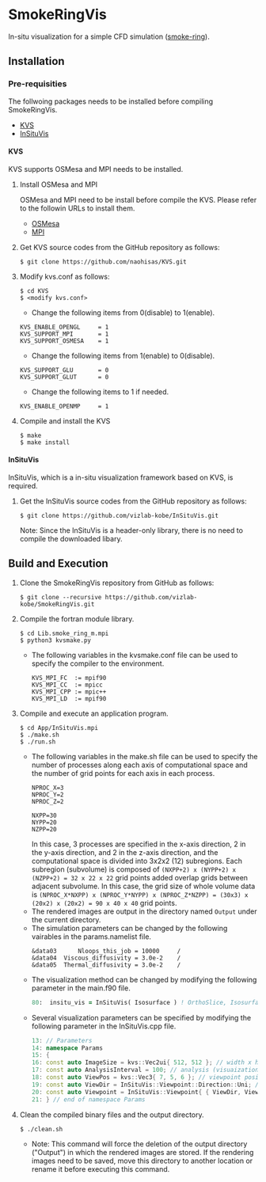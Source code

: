 # SmokeRingVis
In-situ visualization for a simple CFD simulation ([smoke-ring](https://github.com/akageyama/smoke-ring)).

## Installation

### Pre-requisities

The follwoing packages needs to be installed before compiling SmokeRingVis.
- [KVS](https://github.com/naohisas/KVS)
- [InSituVis](https://github.com/vizlab-kobe/InSituVis)

#### KVS
KVS supports OSMesa and MPI needs to be installed.

1. Install OSMesa and MPI

    OSMesa and MPI need to be install before compile the KVS. Please refer to the followin URLs to install them.<br>
    - [OSMesa](https://github.com/naohisas/KVS/blob/develop/Source/SupportOSMesa/README.md)
    - [MPI](https://github.com/naohisas/KVS/blob/develop/Source/SupportMPI/README.md)

2. Get KVS source codes from the GitHub repository as follows:
    ```
    $ git clone https://github.com/naohisas/KVS.git
    ```

3. Modify kvs.conf as follows:
    ```
    $ cd KVS
    $ <modify kvs.conf>
    ```

    - Change the following items from 0(disable) to 1(enable).<br>
    ```
    KVS_ENABLE_OPENGL     = 1
    KVS_SUPPORT_MPI       = 1
    KVS_SUPPORT_OSMESA    = 1
    ```
    - Change the following items from 1(enable) to 0(disable).<br>
    ```
    KVS_SUPPORT_GLU       = 0
    KVS_SUPPORT_GLUT      = 0
    ```
    - Change the following items to 1 if needed. <br>
    ```
    KVS_ENABLE_OPENMP     = 1
    ```

4. Compile and install the KVS
    ```
    $ make
    $ make install
    ```

#### InSituVis
InSituVis, which is a in-situ visualization framework based on KVS, is required.

1. Get the InSituVis source codes from the GitHub repository as follows:
    ```
    $ git clone https://github.com/vizlab-kobe/InSituVis.git
    ```

    Note: Since the InSituVis is a header-only library, there is no need to compile the downloaded libary.

## Build and Execution

1. Clone the SmokeRingVis repository from GitHub as follows:
    ```
    $ git clone --recursive https://github.com/vizlab-kobe/SmokeRingVis.git
    ```

2. Compile the fortran module library.
    ```
    $ cd Lib.smoke_ring_m.mpi
    $ python3 kvsmake.py
    ```
    - The following variables in the kvsmake.conf file can be used to specify the compiler to the environment.
      ```
      KVS_MPI_FC  := mpif90
      KVS_MPI_CC  := mpicc
      KVS_MPI_CPP := mpic++
      KVS_MPI_LD  := mpif90
      ```

3. Compile and execute an application program.
    ```
    $ cd App/InSituVis.mpi
    $ ./make.sh
    $ ./run.sh
    ```
    - The following variables in the make.sh file can be used to specify the number of processes along each axis of computational space and the number of grid points for each axis in each process. 
      ```
      NPROC_X=3
      NPROC_Y=2
      NPROC_Z=2
      
      NXPP=30
      NYPP=20
      NZPP=20
      ```
      In this case, 3 processes are specified in the x-axis direction, 2 in the y-axis direction, and 2 in the z-axis direction, and the computational space is divided into 3x2x2 (12) subregions. Each subregion (subvolume) is composed of  ```(NXPP+2) x (NYPP+2) x (NZPP+2) = 32 x 22 x 22``` grid points added overlap grids between adjacent subvolume. In this case, the grid size of whole volume data is ```(NPROC_X*NXPP) x (NPROC_Y*NYPP) x (NPROC_Z*NZPP) = (30x3) x (20x2) x (20x2) = 90 x 40 x 40``` grid points.
    - The rendered images are output in the directory named ```Output``` under the current directory.
    - The simulation parameters can be changed by the following vairables in the params.namelist file.
      ```
      &data03      Nloops_this_job = 10000     /
      &data04  Viscous_diffusivity = 3.0e-2    /
      &data05  Thermal_diffusivity = 3.0e-2    /
      ```
    - The visualization method can be changed by modifying the following parameter in the main.f90 file.
      ```fortran
      80:  insitu_vis = InSituVis( Isosurface ) ! OrthoSlice, Isosurface, or VolumeRendering
      ```
    - Several visualization parameters can be specified by modifying the following parameter in the InSituVis.cpp file.
      ```cpp
      13: // Parameters
      14: namespace Params
      15: {
      16: const auto ImageSize = kvs::Vec2ui{ 512, 512 }; // width x height
      17: const auto AnalysisInterval = 100; // analysis (visuaization) time interval
      18: const auto ViewPos = kvs::Vec3{ 7, 5, 6 }; // viewpoint position
      19: const auto ViewDir = InSituVis::Viewpoint::Direction::Uni; // Uni or Omni
      20: const auto Viewpoint = InSituVis::Viewpoint{ { ViewDir, ViewPos } }; // viewpoint
      21: } // end of namespace Params
      ```

4. Clean the compiled binary files and the output directory.
    ```
    $ ./clean.sh
    ```
    - Note: This command will force the deletion of the output directory ("Output") in which the rendered images are stored. If the rendering images need to be saved, move this directory to another location or rename it before executing this command.
